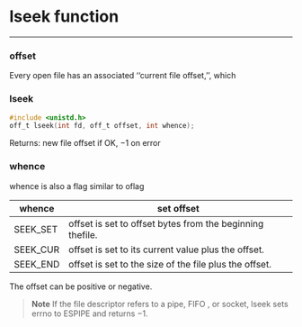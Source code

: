 # lseek function

---

### offset

Every open file has an associated ‘‘current file offset,’’, which

### lseek

```c
#include <unistd.h>
off_t lseek(int fd, off_t offset, int whence);
```

Returns: new file offset if OK, −1 on error

### whence

whence is also a flag similar to oflag

| whence | set offset |
|--------|------------|
| SEEK_SET | offset is set to offset bytes from the beginning thefile. |
| SEEK_CUR | offset is set to its current value plus the offset.
| SEEK_END | offset is set to the size of the file plus the offset. |

The offset can be positive or negative.

> **Note**
> If the file descriptor refers to a pipe, FIFO , or socket, lseek sets errno to ESPIPE and returns −1.

